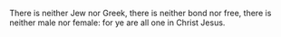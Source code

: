 There is neither Jew nor Greek, there is neither bond nor free, there is neither male nor female: for ye are all one in Christ Jesus.
